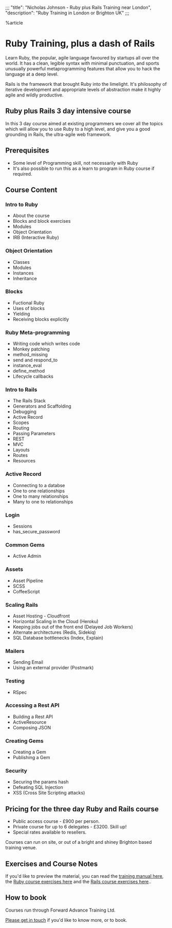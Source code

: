 ;;;
"title": "Nicholas Johnson - Ruby plus Rails Training near London",
"description": "Ruby Training in London or Brighton UK"
;;;

%article


# Ruby Training, plus a dash of Rails

Learn Ruby, the popular, agile language favoured by startups all over the world. It has a clean, legible syntax with minimal punctuation, and sports unusually powerful metaprogramming features that allow you to hack the language at a deep level.

Rails is the framework that brought Ruby into the limelight. It's philosophy of iterative development and appropriate levels of abstraction make it highly agile and wildly productive.



## Ruby plus Rails 3 day intensive course

In this 3 day course aimed at existing programmers we cover all the topics which will allow you to use Ruby to a high level, and give you a good grounding in Rails, the ultra-agile web framework.

## Prerequisites

* Some level of Programming skill, not necessarily with Ruby
* It's also possible to run this as a learn to program in Ruby course if required.

## Course Content

### Intro to Ruby

* About the course
* Blocks and block exercises
* Modules
* Object Orientation
* IRB (Interactive Ruby)

### Object Orientation

* Classes
* Modules
* Instances
* Inheritance

### Blocks

* Fuctional Ruby
* Uses of blocks
* Yielding
* Receiving blocks explicitly


### Ruby Meta-programming

* Writing code which writes code
* Monkey patching
* method_missing
* send and respond_to
* instance_eval
* define_method
* Lifecycle callbacks

### Intro to Rails

* The Rails Stack
* Generators and Scaffolding
* Debugging
* Active Record
* Scopes
* Routing
* Passing Parameters
* REST
* MVC
* Layouts
* Routes
* Resources

### Active Record

* Connecting to a databse
* One to one relationships
* One to many relationships
* Many to one to relationships

### Login

* Sessions
* has_secure_password

### Common Gems

* Active Admin

### Assets

* Asset Pipeline
* SCSS
* CoffeeScript

### Scaling Rails

* Asset Hosting - Cloudfront
* Horizontal Scaling in the Cloud (Heroku)
* Keeping jobs out of the front end (Delayed Job Workers)
* Alternate architectures (Redis, Sidekiq)
* SQL Database bottlenecks (Index, Explain)

### Mailers

* Sending Email
* Using an external provider (Postmark)

### Testing

* RSpec

### Accessing a Rest API

* Building a Rest API
* ActiveResource
* Composing JSON

### Creating Gems

* Creating a Gem
* Publishing a Gem

### Security

* Securing the params hash
* Defeating  SQL Injection
* XSS (Cross Site Scripting attacks)



## Pricing for the three day Ruby and Rails course

* Public access course - &pound;900 per person.
* Private course for up to 6 delegates - &pound;3200. Skill up!
* Special rates available to resellers.

Courses can run on site, or out of a bright and shiney Brighton based training venue.

## Exercises and Course Notes

If you'd like to preview the material, you can read the [training manual here](/ruby-book/), the [Ruby course exercises here](/courses/ruby/exercises/) and the [Rails course exercises here](/courses/rails/exercises/)..

## How to book

Courses run through Forward Advance Training Ltd.

[Please get in touch](mailto:hello@nicholasjohnson.com) if you'd like to know more, or to book.
